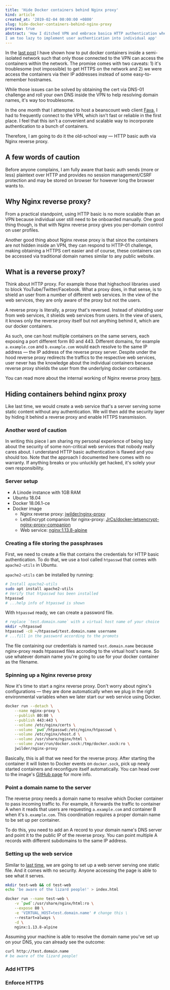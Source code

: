 ```yaml
---
title: 'Hide Docker containers behind Nginx proxy'
kind: article
created_at: '2019-02-04 00:00:00 +0800'
slug: hide-docker-containers-behind-nginx-proxy
preview: true
abstract: 'How I ditched VPN and embrace basica HTTP authentication when
I am too lazy to implement user authentication into individual app'
---
```


In the [last
post](/blog/hide-docker-containers-behind-a-docker-vpn/)
I have shown how to put docker containers inside a semi-isolated network
such that only those connected to the VPN can access the containers
within the network. The promise comes with two caveats: 1) it's troublesome
(not impossible) to get HTTPS on the network and 2) we were access the
containers via their IP addresses instead of some easy-to-remember
hostnames.

While those issues can be solved by obtaining the cert via DNS-01
challenge and roll your own DNS inside the VPN to help resolving
domain names, it's way too troublesome.

In the one month that I attempted to host a beanscount web client
[Fava](https://github.com/beancount/fava), I had to frequently connect
to the VPN, which isn't fast or reliable in the first place. I feel that
this isn't a convenient and scalable way to incorporate authentication
to a bunch of containers.

Therefore, I am going to do it the old-school way &mdash; HTTP basic
auth via Nginx reverse proxy.

## A few words of caution

Before anyone complains, I am fully aware that basic auth sends
(more or less) plaintext over HTTP and provides no session
management/CSRF protection and may be stored on browser for however long
the browser wants to.

## Why Nginx reverse proxy?

From a practical standpoint, using HTTP basic is no more scalable than an
VPN because individual user still need to be onboarded manually. One
good thing though, is that with Nginx reverse proxy gives you per-domain
control on user profiles.

Another good thing about Nginx revese proxy is that since the containers
are not hidden inside an VPN, they can respond to HTTP-01 challenge,
making obtaining a HTTPS cert easier and of course, these containers can
be accessed via traditional domain names similar to any public website.


## What is a reverse proxy?

Think about HTTP proxy. For example those that highschool libraries used
to block YouTube/Twitter/Facebook. What a proxy does, in that sense, is
to shield an user from a number of different web services. In the view
of the web services, they are only aware of the proxy but not the users.

A reverse proxy is literally, a proxy that's reversed. Instead of
shielding user from web services, it shields web services from users. In
the view of users, it knows only the reverse proxy itself but not anything
behind it, which are our docker containers.

As such, one can host multiple containers on the same servers, each exposing
a port different form 80 and 443. Different domains, for example
`a.example.com` and `b.example.com` would each resolve to the same IP
address &mdash; the IP address of the reverse proxy server. Despite
under the hood reverse proxy redirects the traffics to the respective
web services, user never has the knowledge about the individual
containers because reverse proxy shields the user from the underlying
docker containers.

You can read more about the internal working of Nginx reverse proxy [here](https://docs.nginx.com/nginx/admin-guide/web-server/reverse-proxy/).

## Hiding containers behind nginx proxy

Like last time, we would create a web service that's a server serving
some static content without any authentication. We will then add the
security layer by hiding it behind a reverse proxy and enable HTTPS
transmission.

### Another word of caution

In writing this piece I am sharing my personal experience of being lazy
about the security of some non-critical web services that nobody really
cares about. I understand HTTP basic authentication is flawed and you
should too. Note that the approach I documented here comes with no
warranty. If anything breaks or you unluckily get hacked, it's solely
your own responsibility.

### Server setup

- A Linode instance with 1GB RAM
- Ubuntu 18.04
- Docker 18.06.1-ce
- Docker image
  - Nginx reverse proxy: [jwilder/nginx-proxy](https://github.com/jwilder/nginx-proxy)
  - LetsEncrypt companion for nginx-proxy: [JrCs/docker-letsencrypt-nginx-proxy-companion](https://github.com/JrCs/docker-letsencrypt-nginx-proxy-companion)
  - Web service: [nginx:1.13.8-alpine](https://hub.docker.com/_/nginx)

### Creating a file storing the passphrases

First, we need to create a file that contains the credentials for
HTTP basic authentication. To do that, we use a tool called `htpasswd`
that comes with `apache2-utils` in Ubuntu.

`apache2-utils` can be installed by running:

~~~ bash
# Install apache2-utils
sudo apt install apache2-utils
# Verify that htpasswd has been installed
htpasswd
# ...help info of htpasswd is shown
~~~

With `htpasswd` ready, we can create a password file.

~~~ bash
# replace `test.domain.name` with a virtual host name of your choice
mkdir ~/htpasswd
htpasswd -cB ~/htpasswd/test.domain.name username
# ...fill in the password according to the promots
~~~

The file containing our credentials is named `test.domain.name` because
nginx-proxy reads htpasswd files accroding to the virtual host's name.
So use whatever domain name you're going to use for your docker
container as the filename.

### Spinning up a Nginx reverse proxy

Now it's time to start a nginx reverse proxy. Don't worry about
nginx's configurations &mdash; they are done automatically when we plug
in the right environmental variables when we later start our web service
using Docker.

~~~ bash
docker run --detach \
    --name nginx-proxy \
    --publish 80:80 \
    --publish 443:443 \
    --volume /etc/nginx/certs \
    --volume `pwd`/htpasswd:/etc/nginx/htpasswd \
    --volume /etc/nginx/vhost.d \
    --volume /usr/share/nginx/html \
    --volume /var/run/docker.sock:/tmp/docker.sock:ro \
    jwilder/nginx-proxy
~~~

Basically, this is all that we need for the reverse proxy. After
starting the container it will listen to Docker events on `docker.sock`,
pick up newly started containers and reconfigure itself automatically.
You can head over to the image's [GitHub page](https://github.com/jwilder/nginx-proxy)
for more info.

### Point a domain name to the server

The reverse proxy needs a domain name to resolve which Docker container
to pass incoming traffic to. For example, it forwards the traffic to
container A when it reads that users are requesting `a.example.com` and
container B when it's `b.example.com`. This coordination requires a
proper domain name to be set up per container.

To do this, you need to add an A record to your domain name's DNS
server and point it to the public IP of the reverse proxy. You can point
multiple A records with different subdomains to the same IP address.

### Setting up the web service

Similar to [last time](/blog/hide-docker-containers-behind-a-docker-vpn/),
we are going to set up a web server serving one static file. And it
comes with no security. Anyone accessing the page is able to see what it
serves.

~~~ bash
mkdir test-web && cd test-web
echo 'be aware of the lizard people!' > index.html

docker run --name test-web \
    -v `pwd`:/usr/share/nginx/html:ro \
    --expose 80 \
    -e 'VIRTUAL_HOST=test.domain.name' # change this \
    --restart=always \
    -d \
    nginx:1.13.8-alpine
~~~

Assuming your machine is able to resolve the domain name you've set up
on your DNS, you can already see the outcome:

~~~ bash
curl http://test.domain.name
# be aware of the lizard people!
~~~

### Add HTTPS

### Enforce HTTPS
